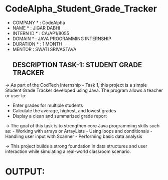 # CodeAlpha_Student_Grade_Tracker
* COMPANY * : CodeAlpha
* NAME * : JIGAR DABHI
* INTERN ID * : CA/AP1/8055
* DOMAIN * : JAVA PROGRAMMING INTERNSHIP
* DURATION * : 1 MONTH
* MENTOR : SWATI SRIVASTAVA
  ## DESCRIPTION TASK-1: STUDENT GRADE TRACKER ##
  
 -> As part of the CodTech Internship – Task 1, this project is a simple Student Grade Tracker developed using Java. The program allows a teacher or user to:
  - Enter grades for multiple students
  - Calculate the average, highest, and lowest grades
  - Display a clean and summarized grade report

 -> The goal of this task is to strengthen core Java programming skills such as:
    - Working with arrays or ArrayLists
    - Using loops and conditionals
    - Handling user input with Scanner
    - Performing basic data analysis

  -> This project builds a strong foundation in data structures and user interaction while simulating a real-world classroom scenario.

  # OUTPUT:
  
